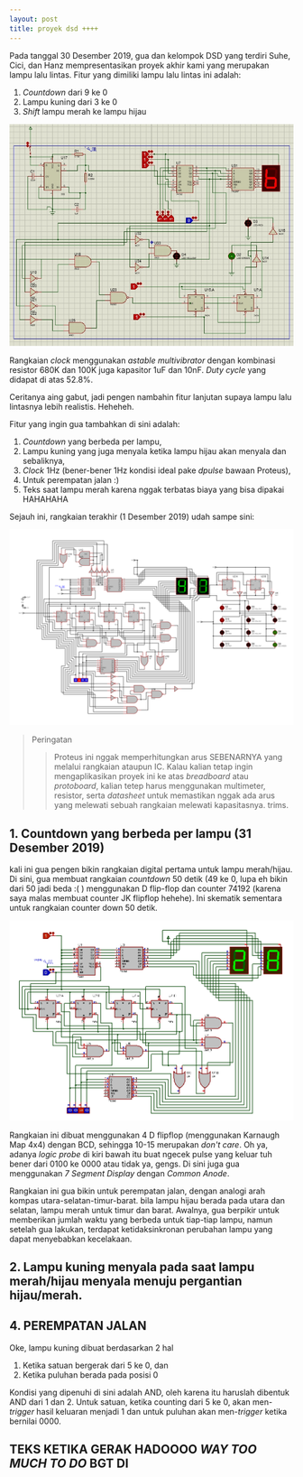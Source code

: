 ```yaml
---
layout: post
title: proyek dsd ++++
---
```


Pada tanggal 30 Desember 2019, gua dan kelompok DSD yang terdiri Suhe, Cici, dan Hanz mempresentasikan proyek akhir kami yang merupakan lampu lalu lintas. Fitur yang dimiliki lampu lalu lintas ini adalah:

1. _Countdown_ dari 9 ke 0
2. Lampu kuning dari 3 ke 0
3. _Shift_ lampu merah ke lampu hijau

![rangkaian](/images/rangkaian.jpg "Rangkaian DSD")

Rangkaian _clock_ menggunakan _astable multivibrator_ dengan kombinasi resistor 680K dan 100K juga kapasitor 1uF dan 10nF. _Duty cycle_ yang didapat di atas 52.8%.

Ceritanya aing gabut, jadi pengen nambahin fitur lanjutan supaya lampu lalu lintasnya lebih realistis. Heheheh.

Fitur yang ingin gua tambahkan di sini adalah:

1. _Countdown_ yang berbeda per lampu,
2. Lampu kuning yang juga menyala ketika lampu hijau akan menyala dan sebaliknya,
3. _Clock_ 1Hz (bener-bener 1Hz kondisi ideal pake _dpulse_ bawaan Proteus),
4. Untuk perempatan jalan :)
5. Teks saat lampu merah karena nggak terbatas biaya yang bisa dipakai HAHAHAHA 

Sejauh ini, rangkaian terakhir (1 Desember 2019) udah sampe sini:

![rangkaian full](/images/11111.jpg "anjinggg mantep jg")

> Peringatan
>> Proteus ini nggak memperhitungkan arus SEBENARNYA yang melalui rangkaian ataupun IC. Kalau kalian tetap ingin mengaplikasikan proyek ini ke atas _breadboard_ atau _protoboard_, kalian tetep harus menggunakan multimeter, resistor, serta _datasheet_ untuk memastikan nggak ada arus yang melewati sebuah rangkaian melewati kapasitasnya. trims.

## 1. Countdown yang berbeda per lampu (31 Desember 2019)

kali ini gua pengen bikin rangkaian digital pertama untuk lampu merah/hijau. Di sini, gua membuat rangkaian _countdown_ 50 detik (49 ke 0, lupa eh bikin dari 50 jadi beda :( ) menggunakan D flip-flop dan counter 74192 (karena saya malas membuat counter JK flipflop hehehe). Ini skematik sementara untuk rangkaian counter down 50 detik.

![rangkaian lampu hijau/merah](/images/oklol.jpg "kalo gua nulis ini kalian baca ga ya? harus hover mouse dulu woi")

Rangkaian ini dibuat menggunakan 4 D flipflop (menggunakan Karnaugh Map 4x4) dengan BCD, sehingga 10-15 merupakan _don't care_. Oh ya, adanya _logic probe_ di kiri bawah itu buat ngecek pulse yang keluar tuh bener dari 0100 ke 0000 atau tidak ya, gengs. Di sini juga gua menggunakan _7 Segment Display_ dengan _Common Anode_.

Rangkaian ini gua bikin untuk perempatan jalan, dengan analogi arah kompas utara-selatan-timur-barat. bila lampu hijau berada pada utara dan selatan, lampu merah untuk timur dan barat. Awalnya, gua berpikir untuk memberikan jumlah waktu yang berbeda untuk tiap-tiap lampu, namun setelah gua lakukan, terdapat ketidaksinkronan perubahan lampu yang dapat menyebabkan kecelakaan.

## 2. Lampu kuning menyala pada saat lampu merah/hijau menyala menuju pergantian hijau/merah.
## 4. PEREMPATAN JALAN

Oke, lampu kuning dibuat berdasarkan 2 hal

1. Ketika satuan bergerak dari 5 ke 0, dan
2. Ketika puluhan berada pada posisi 0

Kondisi yang dipenuhi di sini adalah AND, oleh karena itu haruslah dibentuk AND dari 1 dan 2. Untuk satuan, ketika counting dari 5 ke 0, akan men-_trigger_ hasil keluaran menjadi 1 dan untuk puluhan akan men-_trigger_ ketika bernilai 0000.

## TEKS KETIKA GERAK HADOOOO _WAY TOO MUCH TO DO_ BGT DI



